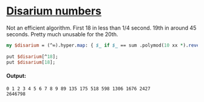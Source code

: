 [1]: https://rosettacode.org/wiki/Disarium_numbers

# [Disarium numbers][1]

Not an efficient algorithm. First 18 in less than 1/4 second. 19th in around 45 seconds. Pretty much unusable for the 20th.

```perl
my $disarium = (^∞).hyper.map: { $_ if $_ == sum .polymod(10 xx *).reverse Z** 1..* };
 
put $disarium[^18];
put $disarium[18];
```

#### Output:
```
0 1 2 3 4 5 6 7 8 9 89 135 175 518 598 1306 1676 2427
2646798
```
